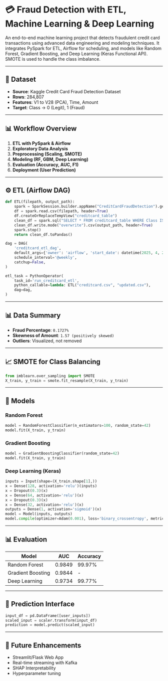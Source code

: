 
# 💳 Fraud Detection with ETL, Machine Learning & Deep Learning

An end-to-end machine learning project that detects fraudulent credit card transactions using advanced data engineering and modeling techniques. It integrates PySpark for ETL, Airflow for scheduling, and models like Random Forest, Gradient Boosting, and Deep Learning (Keras Functional API). SMOTE is used to handle the class imbalance.

---

## 📁 Dataset

- **Source**: Kaggle Credit Card Fraud Detection Dataset
- **Rows**: 284,807
- **Features**: V1 to V28 (PCA), Time, Amount
- **Target**: Class → 0 (Legit), 1 (Fraud)

---

## 📊 Workflow Overview

1. **ETL with PySpark & Airflow**
2. **Exploratory Data Analysis**
3. **Preprocessing (Scaling, SMOTE)**
4. **Modeling (RF, GBM, Deep Learning)**
5. **Evaluation (Accuracy, AUC, F1)**
6. **Deployment (User Prediction)**

---

## ⚙️ ETL (Airflow DAG)

```python
def ETL(filepath, output_path):
    spark = SparkSession.builder.appName("CreditCardFraudDetection").getOrCreate()
    df = spark.read.csv(filepath, header=True)
    df.createOrReplaceTempView("creditcard_table")
    clean_df = spark.sql("SELECT * FROM creditcard_table WHERE Class IS NOT NULL")
    clean_df.write.mode("overwrite").csv(output_path, header=True)
    spark.stop()
    return clean_df.toPandas()

dag = DAG(
    'creditcard_etl_dag',
    default_args={'owner': 'airflow', 'start_date': datetime(2025, 4, 26), 'retries': 1},
    schedule_interval='@weekly',
    catchup=False,
)

etl_task = PythonOperator(
    task_id='run_creditcard_etl',
    python_callable=lambda: ETL("creditcard.csv", "updated.csv"),
    dag=dag,
)
```

---

## 📊 Data Summary

- **Fraud Percentage**: `0.1727%`
- **Skewness of Amount**: `1.57 (positively skewed)`
- **Outliers**: Visualized, not removed

---

## 📈 SMOTE for Class Balancing

```python
from imblearn.over_sampling import SMOTE
X_train, y_train = smote.fit_resample(X_train, y_train)
```

---

## 🧠 Models

### Random Forest

```python
model = RandomForestClassifier(n_estimators=100, random_state=42)
model.fit(X_train, y_train)
```

### Gradient Boosting

```python
model = GradientBoostingClassifier(random_state=42)
model.fit(X_train, y_train)
```

### Deep Learning (Keras)

```python
inputs = Input(shape=(X_train.shape[1],))
x = Dense(128, activation='relu')(inputs)
x = Dropout(0.3)(x)
x = Dense(64, activation='relu')(x)
x = Dropout(0.3)(x)
x = Dense(32, activation='relu')(x)
outputs = Dense(1, activation='sigmoid')(x)
model = Model(inputs, outputs)
model.compile(optimizer=Adam(0.001), loss='binary_crossentropy', metrics=['AUC'])
```

---

## 📊 Evaluation

| Model             | AUC     | Accuracy |
|------------------|---------|----------|
| Random Forest     | 0.9849  | 99.97%   |
| Gradient Boosting | 0.9844  | -        |
| Deep Learning     | 0.9734  | 99.77%   |

---

## 🧪 Prediction Interface

```python
input_df = pd.DataFrame([user_inputs])
scaled_input = scaler.transform(input_df)
prediction = model.predict(scaled_input)
```

---

## 📎 Future Enhancements

- Streamlit/Flask Web App
- Real-time streaming with Kafka
- SHAP Interpretability
- Hyperparameter tuning

